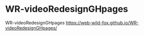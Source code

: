 # WR-videoRedesignGHpages
 WR-videoRedesignGHpages
https://web-wild-fox.github.io/WR-videoRedesignGHpages/
